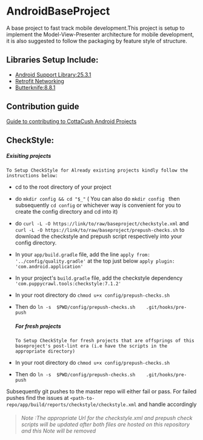 # AndroidBaseProject
A base project to fast track mobile development.This project is setup to implement the Model-View-Presenter
architecture for mobile development, it is also suggested to follow the packaging by feature style of structure.





## Libraries Setup Include:
   - [Android Support Library:25.3.1](https://developer.android.com/topic/libraries/support-library/revisions.html)
   - [Retrofit Networking](http://square.github.io/retrofit/)
   - [Butterknife:8.8.1](http://jakewharton.github.io/butterknife/)





## Contribution guide
 [Guide to contributing to CottaCush Android Projects](https://github.com/CottaCush/android-guidelines/blob/master/project_style_guidelines.md)





## CheckStyle:
 <h5>Exisiting projects</h5>

   ```To Setup CheckStyle for Already existing projects kindly follow the instructions below: ```
   - cd to the root directory of your project
   - do ```mkdir config && cd "$_"```
   ( You can also do  ```mkdir config ``` then subsequently ```cd config``` or whichever way is convenient for you to create the config directory and cd into it)
 - do  ``` curl -L -O https://link/to/raw/baseproject/checkstyle.xml ```
  and  ``` curl -L -O https://link/to/raw/baseproject/prepush-checks.sh ``` to download the checkstyle and prepush script respectively into your config directory.
  - In your ```app/build.gradle``` file, add the line ```apply from: '../config/quality.gradle'``` at the top just below ```apply plugin: 'com.android.application'```
  - In your project's ```build.gradle``` file, add the checkstyle dependency ```'com.puppycrawl.tools:checkstyle:7.1.2'```
-   In your root directory do ```chmod u+x config/prepush-checks.sh```
- Then do ```ln -s  $PWD/config/prepush-checks.sh    .git/hooks/pre-push```

     <h5>For fresh projects</h5>

   ```To Setup CheckStyle for fresh projects that are offsprings of this baseproject's post-lint era (i.e have the scripts in the appropriate directory) ```

-   In your root directory do ```chmod u+x config/prepush-checks.sh```
- Then do ```ln -s  $PWD/config/prepush-checks.sh    .git/hooks/pre-push```

Subsequently git pushes to the master repo will either fail or pass. For failed pushes find the issues at ```<path-to-repo/app/build/reports/checkstyle/checkstyle.xml``` and handle accordingly


><h6>Note :The appropriate Url for the checkstyle.xml and prepush check scripts will be updated after both files are hosted on this repository and this Note will be removed</h6


